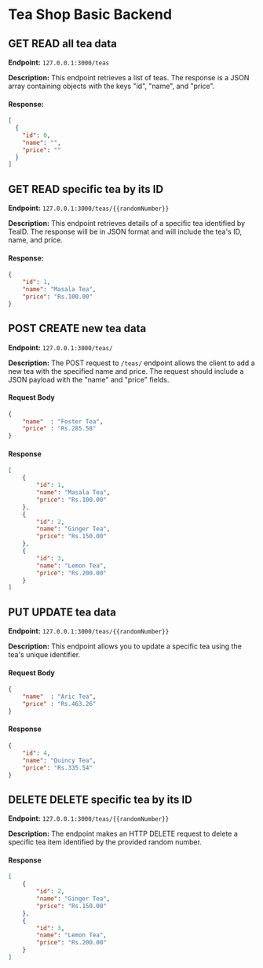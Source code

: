 # **Tea Shop Basic Backend**


## **GET** READ all tea data

**Endpoint:** `127.0.0.1:3000/teas`

**Description:** This endpoint retrieves a list of teas. The response is a JSON array containing objects with the keys "id", "name", and "price".

#### **Response:**
``` json
[
  {
    "id": 0,
    "name": "",
    "price": ""
  }
]
 ```


## **GET** READ specific tea by its ID

**Endpoint:** `127.0.0.1:3000/teas/{{randomNumber}}`

**Description:** This endpoint retrieves details of a specific tea identified by TeaID. The response will be in JSON format and will include the tea's ID, name, and price.

#### **Response:**
``` json
{
    "id": 1,
    "name": "Masala Tea",
    "price": "Rs.100.00"
}
 ```


## **POST** CREATE new tea data

**Endpoint:** `127.0.0.1:3000/teas/`

**Description:** The POST request to `/teas/` endpoint allows the client to add a new tea with the specified name and price. The request should include a JSON payload with the "name" and "price" fields.

#### **Request Body**
```json
{
    "name"  : "Foster Tea",
    "price" : "Rs.285.58"
}
```

#### **Response** 
``` json
[
    {
        "id": 1,
        "name": "Masala Tea",
        "price": "Rs.100.00"
    },
    {
        "id": 2,
        "name": "Ginger Tea",
        "price": "Rs.150.00"
    },
    {
        "id": 3,
        "name": "Lemon Tea",
        "price": "Rs.200.00"
    }
]
 ```


## **PUT** UPDATE tea data

**Endpoint:** `127.0.0.1:3000/teas/{{randomNumber}}`

**Description:** This endpoint allows you to update a specific tea using the tea's unique identifier.

#### **Request Body**
```json
{
    "name"  : "Aric Tea",
    "price" : "Rs.463.26"
}
```

#### **Response**
``` json
{
    "id": 4,
    "name": "Quincy Tea",
    "price": "Rs.335.54"
}
 ```


## **DELETE** DELETE specific tea by its ID

**Endpoint:** `127.0.0.1:3000/teas/{{randomNumber}}`

**Description:** The endpoint makes an HTTP DELETE request to delete a specific tea item identified by the provided random number.

#### **Response**
``` json
[
    {
        "id": 2,
        "name": "Ginger Tea",
        "price": "Rs.150.00"
    },
    {
        "id": 3,
        "name": "Lemon Tea",
        "price": "Rs.200.00"
    }
]
 ```
